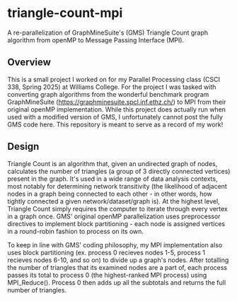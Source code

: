 # triangle-count-mpi
A re-parallelization of GraphMineSuite's (GMS) Triangle Count graph algorithm from openMP to Message Passing Interface (MPI).
## Overview
This is a small project I worked on for my Parallel Processing class (CSCI 338, Spring 2025) at Williams College. For the project I was tasked with converting graph algorithms from the wonderful benchmark program GraphMineSuite (https://graphminesuite.spcl.inf.ethz.ch/) to MPI from their original openMP implementation. While this project does actually run when used with a modified version of GMS, I unfortunately cannot post the fully GMS code here. This repository is meant to serve as a record of my work!

## Design
Triangle Count is an algorithm that, given an undirected graph of nodes, calculates the number of triangles (a group of 3 directly connected vertices) present in the graph. It's used in a wide range of data analysis contexts, most notably for determining network transitivity (the likelihood of adjacent nodes in a graph being connected to each other - in other words, how tightly connected a given network/dataset/graph is). At the highest level, Triangle Count simply requires the computer to iterate through every vertex in a graph once. GMS' original openMP parallelization uses preprocessor directives to implement block partitioning - each node is assigned vertices in a round-robin fashion to process on its own.

To keep in line with GMS' coding philosophy, my MPI implementation also uses block partitioning (ex. process 0 recieves nodes 1-5, process 1 recieves nodes 6-10, and so on) to divide up a graph's nodes. After totalling the number of triangles that its examined nodes are a part of, each process passes its total to process 0 (the highest-ranked MPI process) using MPI_Reduce(). Process 0 then adds up all the subtotals and returns the full number of triangles.
